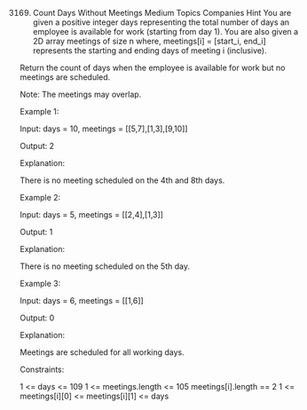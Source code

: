 3169. Count Days Without Meetings
Medium
Topics
Companies
Hint
You are given a positive integer days representing the total number of days an employee is available for work (starting from day 1). You are also given a 2D array meetings of size n where, meetings[i] = [start_i, end_i] represents the starting and ending days of meeting i (inclusive).

Return the count of days when the employee is available for work but no meetings are scheduled.

Note: The meetings may overlap.

 

Example 1:

Input: days = 10, meetings = [[5,7],[1,3],[9,10]]

Output: 2

Explanation:

There is no meeting scheduled on the 4th and 8th days.

Example 2:

Input: days = 5, meetings = [[2,4],[1,3]]

Output: 1

Explanation:

There is no meeting scheduled on the 5th day.

Example 3:

Input: days = 6, meetings = [[1,6]]

Output: 0

Explanation:

Meetings are scheduled for all working days.

 

Constraints:

1 <= days <= 109
1 <= meetings.length <= 105
meetings[i].length == 2
1 <= meetings[i][0] <= meetings[i][1] <= days